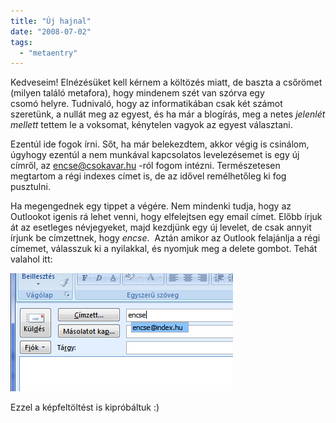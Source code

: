 ```yaml
---
title: "Új hajnal"
date: "2008-07-02"
tags: 
  - "metaentry"
---
```


Kedveseim! Elnézésüket kell kérnem a költözés miatt, de baszta a csőrömet (milyen találó metafora), hogy mindenem szét van szórva egy csomó helyre. Tudnivaló, hogy az informatikában csak két számot szeretünk, a nullát meg az egyest, és ha már a blogírás, meg a netes _jelenlét_ _mellett_ tettem le a voksomat, kénytelen vagyok az egyest választani.

Ezentúl ide fogok írni. Sőt, ha már belekezdtem, akkor végig is csinálom, úgyhogy ezentúl a nem munkával kapcsolatos levelezésemet is egy új címről, az [encse@csokavar.hu](mailto:encse@csokavar.hu) -ról fogom intézni. Természetesen megtartom a régi indexes címet is, de az idővel remélhetőleg ki fog pusztulni.

Ha megengednek egy tippet a végére. Nem mindenki tudja, hogy az Outlookot igenis rá lehet venni, hogy elfelejtsen egy email címet. Előbb írjuk át az esetleges névjegyeket, majd kezdjünk egy új levelet, de csak annyit írjunk be címzettnek, hogy _encse_.  Aztán amikor az Outlook felajánlja a régi címemet, válasszuk ki a nyilakkal, és nyomjuk meg a delete gombot. Tehát valahol itt:

![outlook](images/outlook.png)

Ezzel a képfeltöltést is kipróbáltuk :)

